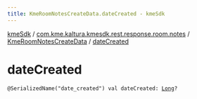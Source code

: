 ```yaml
---
title: KmeRoomNotesCreateData.dateCreated - kmeSdk
---
```


[kmeSdk](../../index.html) / [com.kme.kaltura.kmesdk.rest.response.room.notes](../index.html) / [KmeRoomNotesCreateData](index.html) / [dateCreated](./date-created.html)

# dateCreated

`@SerializedName("date_created") val dateCreated: `[`Long`](https://kotlinlang.org/api/latest/jvm/stdlib/kotlin/-long/index.html)`?`